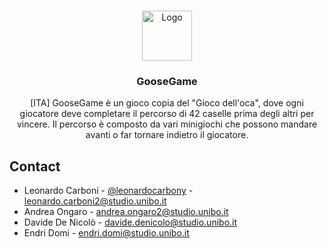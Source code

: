 <!-- PROJECT LOGO -->
<br />
<p align="center">
  <a href="https://github.com/leonardocarboni/OOP20-GooseGame">
    <img src="https://github.com/leonardocarboni/OOP20-GooseGame/blob/main/src/main/resources/logo.png" alt="Logo" width="80" height="80">
  </a>

  <h3 align="center">GooseGame</h3>

  <p align="center">
    [ITA]
    GooseGame è un gioco copia del "Gioco dell'oca", dove ogni giocatore deve completare
    il percorso di 42 caselle prima degli altri per vincere. Il percorso è composto da
    vari minigiochi che possono mandare avanti o far tornare indietro il giocatore.
    <br />
  </p>
</p>





<!-- CONTACT -->
## Contact
* Leonardo Carboni - [@leonardocarbony](https://twitter.com/leonardocarbony) - leonardo.carboni2@studio.unibo.it
* Andrea Ongaro - andrea.ongaro2@studio.unibo.it
* Davide De Nicolò - davide.denicolo@studio.unibo.it
* Endri Domi - endri.domi@studio.unibo.it